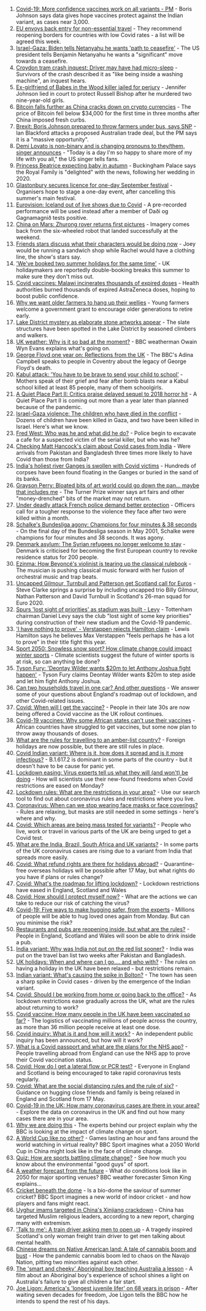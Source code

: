 1. [Covid-19: More confidence vaccines work on all variants - PM](https://www.bbc.co.uk/news/uk-57172139) - Boris Johnson says data gives hope vaccines protect against the Indian variant, as cases near 3,000.
2. [EU envoys back entry for non-essential travel](https://www.bbc.co.uk/news/world-europe-57168578) - They recommend reopening borders for countries with low Covid rates - a list will be agreed this week.
3. [Israel-Gaza: Biden tells Netanyahu he wants 'path to ceasefire'](https://www.bbc.co.uk/news/world-middle-east-57168051) - The US president tells Benjamin Netanyahu he wants a "significant" move towards a ceasefire.
4. [Croydon tram crash inquest: Driver may have had micro-sleep](https://www.bbc.co.uk/news/uk-england-57164860) - Survivors of the crash described it as "like being inside a washing machine", an inquest hears.
5. [Ex-girlfriend of Babes in the Wood killer jailed for perjury](https://www.bbc.co.uk/news/uk-england-sussex-57168527) - Jennifer Johnson lied in court to protect Russell Bishop after he murdered two nine-year-old girls.
6. [Bitcoin falls further as China cracks down on crypto currencies](https://www.bbc.co.uk/news/business-57169726) - The price of Bitcoin fell below $34,000 for the first time in three months after China imposed fresh curbs.
7. [Brexit: Boris Johnson prepared to throw farmers under bus, says SNP](https://www.bbc.co.uk/news/uk-politics-57169471) - Ian Blackford attacks a proposed Australian trade deal, but the PM says it is a "massive opportunity".
8. [Demi Lovato is non-binary and is changing pronouns to they/them, singer announces](https://www.bbc.co.uk/news/newsbeat-57169541) - "Today is a day I'm so happy to share more of my life with you all," the US singer tells fans.
9. [Princess Beatrice expecting baby in autumn](https://www.bbc.co.uk/news/uk-57167879) - Buckingham Palace says the Royal Family is "delighted" with the news, following her wedding in 2020.
10. [Glastonbury secures licence for one-day September festival](https://www.bbc.co.uk/news/entertainment-arts-57174475) - Organisers hope to stage a one-day event, after cancelling this summer's main festival.
11. [Eurovision: Iceland out of live shows due to Covid](https://www.bbc.co.uk/news/newsbeat-57171712) - A pre-recorded performance will be used instead after a member of Daði og Gagnamagnið tests positive.
12. [China on Mars: Zhurong rover returns first pictures](https://www.bbc.co.uk/news/science-environment-57172346) - Imagery comes back from the six-wheeled robot that landed successfully at the weekend.
13. [Friends stars discuss what their characters would be doing now](https://www.bbc.co.uk/news/entertainment-arts-57174331) - Joey would be running a sandwich shop while Rachel would have a clothing line, the show's stars say.
14. ['We've booked two summer holidays for the same time'](https://www.bbc.co.uk/news/business-57155307) - UK holidaymakers are reportedly double-booking breaks this summer to make sure they don't miss out.
15. [Covid vaccines: Malawi incinerates thousands of expired doses](https://www.bbc.co.uk/news/world-africa-57173348) - Health authorities burned thousands of expired AstraZeneca doses, hoping to boost public confidence.
16. [Why we want older farmers to hang up their wellies](https://www.bbc.co.uk/news/newsbeat-57172065) - Young farmers welcome a government grant to encourage older generations to retire early.
17. [Lake District mystery as elaborate stone artworks appear](https://www.bbc.co.uk/news/uk-england-cumbria-57169995) - The slate structures have been spotted in the Lake District by seasoned climbers and walkers.
18. [UK weather: Why is it so bad at the moment?](https://www.bbc.co.uk/news/newsbeat-57164307) - BBC weatherman Owain Wyn Evans explains what's going on.
19. [George Floyd one year on: Reflections from the UK](https://www.bbc.co.uk/news/uk-57093888) - The BBC's Adina Campbell speaks to people in Coventry about the legacy of George Floyd's death.
20. [Kabul attack: 'You have to be brave to send your child to school'](https://www.bbc.co.uk/news/world-asia-57163173) - Mothers speak of their grief and fear after bomb blasts near a Kabul school killed at least 85 people, many of them schoolgirls.
21. [A Quiet Place Part II: Critics praise delayed sequel to 2018 horror hit](https://www.bbc.co.uk/news/entertainment-arts-57168737) - A Quiet Place Part II is coming out more than a year later than planned because of the pandemic.
22. [Israel-Gaza violence: The children who have died in the conflict](https://www.bbc.co.uk/news/world-middle-east-57142627) - Dozens of children have been killed in Gaza, and two have been killed in Israel. Here's what we know.
23. [Fred West: Who was he and what did he do?](https://www.bbc.co.uk/news/uk-england-gloucestershire-57146895) - Police begin to excavate a cafe for a suspected victim of the serial killer, but who was he?
24. [Checking Matt Hancock's claim about Covid cases from India](https://www.bbc.co.uk/news/57172793) - Were arrivals from Pakistan and Bangladesh three times more likely to have Covid than those from India?
25. [India's holiest river Ganges is swollen with Covid victims](https://www.bbc.co.uk/news/world-asia-india-57154564) - Hundreds of corpses have been found floating in the Ganges or buried in the sand of its banks.
26. [Grayson Perry: Bloated bits of art world could go down the pan... maybe that includes me](https://www.bbc.co.uk/news/entertainment-arts-57157879) - The Turner Prize winner says art fairs and other "money-drenched" bits of the market may not return.
27. [Under deadly attack French police demand better protection](https://www.bbc.co.uk/news/world-europe-57156837) - Officers call for a tougher response to the violence they face after two were killed within a month.
28. [Schalke's Bundesliga agony: Champions for four minutes & 38 seconds](https://www.bbc.co.uk/sport/football/57087325) - On the final day of the Bundesliga season in May 2001, Schalke were champions for four minutes and 38 seconds. It was agony.
29. [Denmark asylum: The Syrian refugees no longer welcome to stay](https://www.bbc.co.uk/news/world-europe-57156835) - Denmark is criticised for becoming the first European country to revoke residence status for 200 people.
30. [Ezinma: How Beyoncé's violinist is tearing up the classical rulebook](https://www.bbc.co.uk/news/entertainment-arts-57120365) - The musician is pushing classical music forward with her fusion of orchestral music and trap beats.
31. [Uncapped Gilmour, Turnbull and Patterson get Scotland call for Euros](https://www.bbc.co.uk/sport/football/57171330) - Steve Clarke springs a surprise by including uncapped trio Billy Gilmour, Nathan Patterson and David Turnbull in Scotland's 26-man squad for Euro 2020.
32. [Spurs 'lost sight of priorities' as stadium was built - Levy](https://www.bbc.co.uk/sport/football/57173204) - Tottenham chairman Daniel Levy says the club "lost sight of some key priorities" during construction of their new stadium and the Covid-19 pandemic.
33. ['I have nothing to prove' - Verstappen rejects Hamilton claim](https://www.bbc.co.uk/sport/formula1/57176530) - Lewis Hamilton says he believes Max Verstappen "feels perhaps he has a lot to prove" in their title fight this year.
34. [Sport 2050: Snowless snow sport? How climate change could impact winter sports](https://www.bbc.co.uk/sport/56972369) - Climate scientists suggest the future of winter sports is at risk, so can anything be done?
35. [Tyson Fury: 'Deontay Wilder wants $20m to let Anthony Joshua fight happen'](https://www.bbc.co.uk/sport/boxing/57165286) - Tyson Fury claims Deontay Wilder wants $20m to step aside and let him fight Anthony Joshua.
36. [Can two households travel in one car? And other questions](https://www.bbc.co.uk/news/world-asia-china-51176409) - We answer some of your questions about England's roadmap out of lockdown, and other Covid-related issues.
37. [Covid: When will I get the vaccine?](https://www.bbc.co.uk/news/health-55045639) - People in their late 30s are now being offered a Covid vaccine as the UK rollout continues.
38. [Covid-19 vaccines: Why some African states can't use their vaccines](https://www.bbc.co.uk/news/56940657) - African countries have struggled to get vaccines, but some now plan to throw away thousands of doses.
39. [What are the rules for travelling to an amber-list country?](https://www.bbc.co.uk/news/explainers-52544307) - Foreign holidays are now possible, but there are still rules in place.
40. [Covid Indian variant: Where is it, how does it spread and is it more infectious?](https://www.bbc.co.uk/news/health-57157496) - B.1.617.2 is dominant in some parts of the country - but it doesn't have to be cause for panic yet.
41. [Lockdown easing: Virus experts tell us what they will (and won't) be doing](https://www.bbc.co.uk/news/uk-57069293) - How will scientists use their new-found freedoms when Covid restrictions are eased on Monday?
42. [Lockdown rules: What are the restrictions in your area?](https://www.bbc.co.uk/news/uk-54373904) - Use our search tool to find out about coronavirus rules and restrictions where you live.
43. [Coronavirus: When can we stop wearing face masks or face coverings?](https://www.bbc.co.uk/news/health-51205344) - Rules are relaxing, but masks are still needed in some settings - here's where and why.
44. [Covid: Which areas are being mass tested for variants?](https://www.bbc.co.uk/news/explainers-54872039) - People who live, work or travel in various parts of the UK are being urged to get a Covid test.
45. [What are the India, Brazil, South Africa and UK variants?](https://www.bbc.co.uk/news/health-55659820) - In some parts of the UK coronavirus cases are rising due to a variant from India that spreads more easily.
46. [Covid: What refund rights are there for holidays abroad?](https://www.bbc.co.uk/news/business-51615412) - Quarantine-free overseas holidays will be possible after 17 May, but what rights do you have if plans or rules change?
47. [Covid: What's the roadmap for lifting lockdown?](https://www.bbc.co.uk/news/explainers-52530518) - Lockdown restrictions have eased in England, Scotland and Wales
48. [Covid: How should I protect myself now?](https://www.bbc.co.uk/news/health-57087517) - What are the actions we can take to reduce our risk of catching the virus?
49. [Covid-19: Five ways to make hugging safer, from the experts](https://www.bbc.co.uk/news/uk-57083571) - Millions of people will be able to hug loved ones again from Monday. But can you minimise the risk?
50. [Restaurants and pubs are reopening inside, but what are the rules?](https://www.bbc.co.uk/news/business-52977388) - People in England, Scotland and Wales will soon be able to drink inside a pub.
51. [India variant: Why was India not put on the red list sooner?](https://www.bbc.co.uk/news/56801288) - India was put on the travel ban list two weeks after Pakistan and Bangladesh.
52. [UK holidays: When and where can I go.... and who with?](https://www.bbc.co.uk/news/explainers-52646738) - The rules on having a holiday in the UK have been relaxed - but restrictions remain.
53. [Indian variant: What's causing the spike in Bolton?](https://www.bbc.co.uk/news/health-57094274) - The town has seen a sharp spike in Covid cases - driven by the emergence of the Indian variant.
54. [Covid: Should I be working from home or going back to the office?](https://www.bbc.co.uk/news/business-52567567) - As lockdown restrictions ease gradually across the UK, what are the rules about returning to work?
55. [Covid vaccine: How many people in the UK have been vaccinated so far?](https://www.bbc.co.uk/news/health-55274833) - The logistics of vaccinating millions of people across the country, as more than 36 million people receive at least one dose.
56. [Covid inquiry: What is it and how will it work?](https://www.bbc.co.uk/news/explainers-57085964) - An independent public inquiry has been announced, but how will it work?
57. [What is a Covid passport and what are the plans for the NHS app?](https://www.bbc.co.uk/news/explainers-55718553) - People travelling abroad from England can use the NHS app to prove their Covid vaccination status.
58. [Covid: How do I get a lateral flow or PCR test?](https://www.bbc.co.uk/news/health-51943612) - Everyone in England and Scotland is being encouraged to take rapid coronavirus tests regularly.
59. [Covid: What are the social distancing rules and the rule of six?](https://www.bbc.co.uk/news/uk-51506729) - Guidance on hugging close friends and family is being relaxed in England and Scotland from 17 May.
60. [Covid-19 in the UK: How many coronavirus cases are there in your area?](https://www.bbc.co.uk/news/uk-51768274) - Explore the data on coronavirus in the UK and find out how many cases there are in your area.
61. [Why we are doing this](https://www.bbc.co.uk/sport/56972366) - The experts behind our project explain why the BBC is looking at the impact of climate change on sport.
62. [A World Cup like no other?](https://www.bbc.co.uk/sport/56972365) - Games lasting an hour and fans around the world watching in virtual reality? BBC Sport imagines what a 2050 World Cup in China might look like in the face of climate change.
63. [Quiz: How are sports battling climate change?](https://www.bbc.co.uk/sport/57068988) - See how much you know about the environmental "good guys" of sport.
64. [A weather forecast from the future](https://www.bbc.co.uk/sport/56972367) - What do conditions look like in 2050 for major sporting venues? BBC weather forecaster Simon King explains...
65. [Cricket beneath the dome](https://www.bbc.co.uk/sport/56972368) - Is a bio-dome the saviour of summer cricket? BBC Sport imagines a new world of indoor cricket - and how players and fans might react.
66. [Uyghur imams targeted in China's Xinjiang crackdown](https://www.bbc.co.uk/news/world-asia-china-56986057) - China has targeted Muslim religious leaders, according to a new report, charging many with extremism.
67. ['Talk to me': A train driver asking men to open up](https://www.bbc.co.uk/news/stories-57060971) - A tragedy inspired Scotland's only woman freight train driver to get men talking about mental health.
68. [Chinese dreams on Native American land: A tale of cannabis boom and bust](https://www.bbc.co.uk/news/world-us-canada-56835897) - How the pandemic cannabis boom led to chaos on the Navajo Nation, pitting two minorities against each other.
69. [The 'smart and cheeky' Aboriginal boy teaching Australia a lesson](https://www.bbc.co.uk/news/stories-56544429) - A film about an Aboriginal boy's experience of school shines a light on Australia's failure to give all children a fair start.
70. [Joe Ligon: America's 'longest juvenile lifer' on 68 years in prison](https://www.bbc.co.uk/news/world-us-canada-57022924) - After waiting seven decades for freedom, Joe Ligon tells the BBC how he intends to spend the rest of his days.
